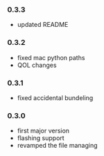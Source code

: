 ### 0.3.3
- updated README


### 0.3.2
- fixed mac python paths
- QOL changes


### 0.3.1
- fixed accidental bundeling


### 0.3.0
- first major version
- flashing support
- revamped the file managing